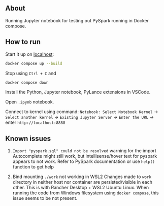 ## About

Running Jupyter notebook for testing out PySpark running in Docker compose.

## How to run

Start it up on [localhost](http://localhost:8888):

```sh
docker compose up --build
```

Stop using `Ctrl + C` and

```sh
docker compose down
```

Install the Python, Jupyter notebook, PyLance extensions in VSCode.

Open `.ipynb` notebook.

Connect to kernel using command: `Notebook: Select Notebook Kernel` -> `Select another kernel` -> `Existing Jupyter Server` -> `Enter the URL` -> enter `http://localhost:8888`

## Known issues

1. `Import "pyspark.sql" could not be resolved` warning for the import
    Autocomplete might still work, but intellisense/hover text for pyspark appears to not work. Refer to PySpark documentation or use `help()` function to get help

2. Bind mounting `./work` not working in WSL2
    Changes made to `work` directory in neither host nor container are persisted/visible in each other. This is with Rancher Desktop + WSL2 Ubuntu Linux. When running the code from Windows filesystem using `docker compose`, this issue seems to be not present.
